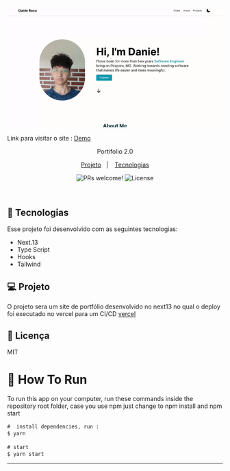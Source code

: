 <p align="center">
  <img alt="" src="./readme.gif" height-max='720px'>
</p>

<p>Link para visitar o site : 
<a href="https://portifolio-7uxoifoxf-dany679.vercel.app/" />Demo</a>
</p>
<p align='center'> Portifolio 2.0 <p/>

<p align="center">
  <a href="#-projeto">Projeto</a>&nbsp;&nbsp;&nbsp;|&nbsp;&nbsp;&nbsp;
   <a href="#-Tecnologias">Tecnologias</a>

<p align="center">
 <img src="https://img.shields.io/static/v1?label=PRs&message=welcome&color=49AA26&labelColor=000000" alt="PRs welcome!" />

  <img alt="License" src="https://img.shields.io/static/v1?label=license&message=MIT&color=49AA26&labelColor=000000">
</p>

<br>

## 🚀 Tecnologias

Esse projeto foi desenvolvido com as seguintes tecnologias:

- Next.13
- Type Script
- Hooks
- Tailwind

## 💻 Projeto

O projeto sera um site de portfólio desenvolvido no next13 no qual o deploy foi executado no vercel para um CI/CD <a href="https://vercel.com/" /> vercel</a>

## :memo: Licença

MIT

# :wrench: How To Run

To run this app on your computer, run these commands inside the repository root folder,
case you use npm just change to npm install and npm start

```shell
#  install dependencies, run :
$ yarn

# start
$ yarn start

```

---
